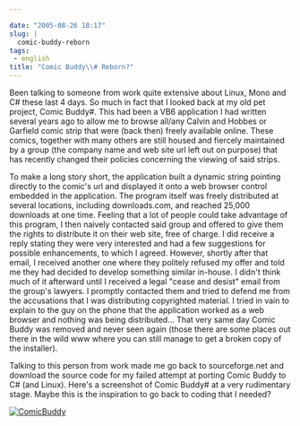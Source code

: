 ```yaml
---

date: "2005-08-26 18:17"
slug: |
  comic-buddy-reborn
tags:
 - english
title: "Comic Buddy\\# Reborn?"
---
```


Been talking to someone from work quite extensive about Linux, Mono and
C\# these last 4 days. So much in fact that I looked back at my old pet
project, Comic Buddy\#. This had been a VB6 application I had written
several years ago to allow me to browse all/any Calvin and Hobbes or
Garfield comic strip that were (back then) freely available online.
These comics, together with many others are still housed and fiercely
maintained by a group (the company name and web site url left out on
purpose) that has recently changed their policies concerning the viewing
of said strips.

To make a long story short, the application built a dynamic string
pointing directly to the comic's url and displayed it onto a web browser
control embedded in the application. The program itself was freely
distributed at several locations, including downloads.com, and reached
25,000 downloads at one time. Feeling that a lot of people could take
advantage of this program, I then naively contacted said group and
offered to give them the rights to distribute it on their web site, free
of charge. I did receive a reply stating they were very interested and
had a few suggestions for possible enhancements, to which I agreed.
However, shortly after that email, I received another one where they
politely refused my offer and told me they had decided to develop
something similar in-house. I didn't think much of it afterward until I
received a legal "cease and desist" email from the group's lawyers. I
promptly contacted them and tried to defend me from the accusations that
I was distributing copyrighted material. I tried in vain to explain to
the guy on the phone that the application worked as a web browser and
nothing was being distributed... That very same day Comic Buddy was
removed and never seen again (those there are some places out there in
the wild www where you can still manage to get a broken copy of the
installer).

Talking to this person from work made me go back to sourceforge.net and
download the source code for my failed attempt at porting Comic Buddy to
C\# (and Linux). Here's a screenshot of Comic Buddy\# at a very
rudimentary stage. Maybe this is the inspiration to go back to coding
that I needed?

[![ComicBuddy](http://photos26.flickr.com/37413749_0582f28c85.jpg)](http://photos26.flickr.com/37413749_0582f28c85_o.png)
